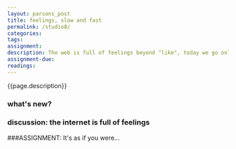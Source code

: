 ```yaml
---  
layout: parsons_post  
title: feelings, slow and fast
permalink: /studio8/  
categories:  
tags: 
assignment:
description: The web is full of feelings beyond "like", today we go online with an open heart.
assignment-due:
readings: 
--- 
```


{{page.description}}

### what's new?

### discussion: the internet is full of feelings

<!-- Using metaphors for the the web. Look at the history for such metaphors. How have they expanded?

Pippin Barr as if u were making love / doing work, Laurel's plane thing, hard and soft websites research?

Adversarial interfaces. -->

###ASSIGNMENT: It's as if you were...

<!-- Using CSS to make a space or a picture? 
cf. [Laurel's "make a CSS organism" assignment](http://spring2019.veryinteractive.net/exercises) -->